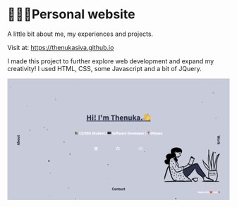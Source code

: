 # 👩🏾‍💻Personal website

A little bit about me, my experiences and projects.

Visit at: https://thenukasiva.github.io

I made this project to further explore web development and expand my creativity! I used HTML, CSS, some Javascript and a bit of JQuery. 

![Website Screenshot](/images/screenshot.png)

